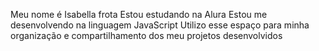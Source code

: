 Meu nome é Isabella frota
Estou estudando na Alura
Estou me desenvolvendo na linguagem JavaScript
Utilizo esse espaço para minha organização e compartilhamento dos meu projetos desenvolvidos
